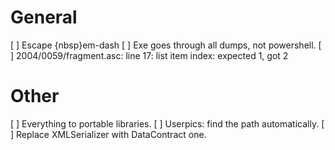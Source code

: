# General

[ ] Escape <URL>{nbsp}em-dash
[ ] Exe goes through all dumps, not powershell.
[ ] 2004/0059/fragment.asc: line 17: list item index: expected 1, got 2

# Other

[ ] Everything to portable libraries.
[ ] Userpics: find the path automatically.
[ ] Replace XMLSerializer with DataContract one.